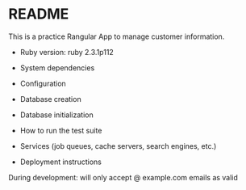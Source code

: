# README

This is a practice Rangular App to manage customer information.

* Ruby version: ruby 2.3.1p112

* System dependencies

* Configuration

* Database creation

* Database initialization

* How to run the test suite

* Services (job queues, cache servers, search engines, etc.)

* Deployment instructions

During development: will only accept @ example.com emails as valid
